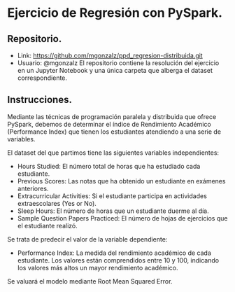 # Ejercicio de Regresión con PySpark.

## Repositorio.
- Link: https://github.com/mgonzalz/ppd_regresion-distribuida.git
- Usuario: @mgonzalz
El repositorio contiene la resolución del ejercicio en un Jupyter Notebook y una única carpeta que alberga el dataset correspondiente.
## Instrucciones.
Mediante las técnicas de programación paralela y distribuida que ofrece PySpark, debemos de determinar el índice de Rendimiento Académico (Performance Index) que tienen los estudiantes atendiendo a una serie de variables.

El dataset del que partimos tiene las siguientes variables independientes:
- Hours Studied: El número total de horas que ha estudiado cada estudiante.
- Previous Scores: Las notas que ha obtenido un estudiante en exámenes anteriores.
- Extracurricular Activities: Si el estudiante participa en actividades extraescolares (Yes or No).
- Sleep Hours: El número de horas que un estudiante duerme al día.
- Sample Question Papers Practiced: El número de hojas de ejercicios que el estudiante realizó.

Se trata de predecir el valor de la variable dependiente:
- Performance Index: La medida del rendimiento académico de cada estudiante. Los valores están
comprendidos entre 10 y 100, indicando los valores más altos un mayor rendimiento académico.

Se valuará el modelo mediante Root Mean Squared Error.
